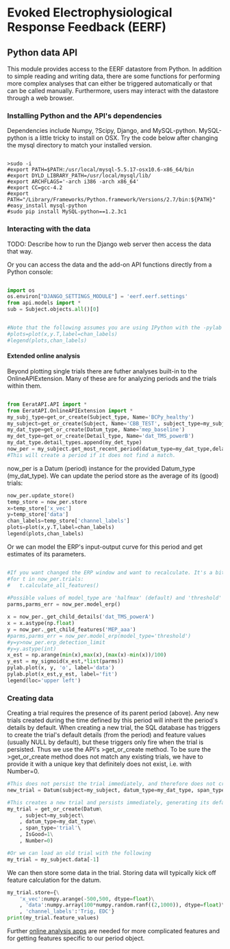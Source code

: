 # Evoked Electrophysiological Response Feedback (EERF)

## Python data API

This module provides access to the EERF datastore from Python.
In addition to simple reading and writing data, there are some functions for performing more complex analyses 
that can either be triggered automatically or that can be called manually.
Furthermore, users may interact with the datastore through a web browser.

### Installing Python and the API's dependencies

Dependencies include Numpy, ?Scipy, Django, and MySQL-python.
MySQL-python is a little tricky to install on OSX. Try the code below after changing the mysql directory to match your installed version.

```

>sudo -i
#export PATH=$PATH:/usr/local/mysql-5.5.17-osx10.6-x86_64/bin
#export DYLD_LIBRARY_PATH=/usr/local/mysql/lib/
#export ARCHFLAGS='-arch i386 -arch x86_64'
#export CC=gcc-4.2
#export PATH="/Library/Frameworks/Python.framework/Versions/2.7/bin:${PATH}"
#easy_install mysql-python
#sudo pip install MySQL-python==1.2.3c1

```

### Interacting with the data

TODO: Describe how to run the Django web server then access the data that way.


Or you can access the data and the add-on API functions directly from a Python console:

```python

import os
os.environ["DJANGO_SETTINGS_MODULE"] = 'eerf.eerf.settings'
from api.models import *
sub = Subject.objects.all()[0]


#Note that the following assumes you are using IPython with the -pylab switch, or equivalent
#plots=plot(x,y.T,label=chan_labels)
#legend(plots,chan_labels)

```

#### Extended online analysis

Beyond plotting single trials there are futher analyses built-in to the OnlineAPIExtension.
Many of these are for analyzing periods and the trials within them.

```python

from EeratAPI.API import *
from EeratAPI.OnlineAPIExtension import *
my_subj_type=get_or_create(Subject_type, Name='BCPy_healthy')
my_subject=get_or_create(Subject, Name='CBB_TEST', subject_type=my_subj_type, species_type='human')
my_dat_type=get_or_create(Datum_type, Name='mep_baseline')
my_det_type=get_or_create(Detail_type, Name='dat_TMS_powerB')
my_dat_type.detail_types.append(my_det_type)
now_per = my_subject.get_most_recent_period(datum_type=my_dat_type,delay=12)
#This will create a period if it does not find a match.

```

now_per is a Datum (period) instance for the provided Datum_type (my_dat_type).
We can update the period store as the average of its (good) trials:

```python
now_per.update_store()
temp_store = now_per.store
x=temp_store['x_vec']
y=temp_store['data']
chan_labels=temp_store['channel_labels']
plots=plot(x,y.T,label=chan_labels)
legend(plots,chan_labels)
```

Or we can model the ERP's input-output curve for this period and get estimates of its parameters.

```python

#If you want changed the ERP window and want to recalculate. It's a bit slow.
#for t in now_per.trials:
#	t.calculate_all_features()
	
#Possible values of model_type are 'halfmax' (default) and 'threshold' 
parms,parms_err = now_per.model_erp()

x = now_per._get_child_details('dat_TMS_powerA')
x = x.astype(np.float)
y = now_per._get_child_features('MEP_aaa')
#parms,parms_err = now_per.model_erp(model_type='threshold')
#y=y>now_per.erp_detection_limit
#y=y.astype(int)
x_est = np.arange(min(x),max(x),(max(x)-min(x))/100)
y_est = my_sigmoid(x_est,*list(parms))
pylab.plot(x, y, 'o', label='data')
pylab.plot(x_est,y_est, label='fit')
legend(loc='upper left')
```

### Creating data

Creating a trial requires the presence of its parent period (above). Any new trials created during the
time defined by this period will inherit the period's details by default.
When creating a new trial, the SQL database has triggers to create the trial's
default details (from the period) and feature values (usually NULL by default), 
but these triggers only fire when the trial is persisted. Thus we use the API's >get_or_create method. 
To be sure the >get_or_create method does not match any existing trials, 
we have to provide it with a unique key that definitely does not exist, i.e. with Number=0.

```python
#This does not persist the trial immediately, and therefore does not create detail and feature entries until after a flush.
new_trial = Datum(subject=my_subject, datum_type=my_dat_type, span_type='trial', IsGood=1)

#This creates a new trial and persists immediately, generating its default details and features.
my_trial = get_or_create(Datum\
	, subject=my_subject\
	, datum_type=my_dat_type\
	, span_type='trial'\
	, IsGood=1\
	, Number=0)

#Or we can load an old trial with the following
my_trial = my_subject.data[-1]
```

We can then store some data in the trial. Storing data will typically kick off feature calculation for the datum.

```python
my_trial.store={\
	'x_vec':numpy.arange(-500,500, dtype=float)\
	, 'data':numpy.array(100*numpy.random.ranf((2,1000)), dtype=float)\
	, 'channel_labels':'Trig, EDC'}
print(my_trial.feature_values)
```

Further [online analysis apps](https://github.com/cboulay/EERAT/tree/master/python_apps/online_analysis) 
are needed for more complicated features and for getting features specific to our period object.